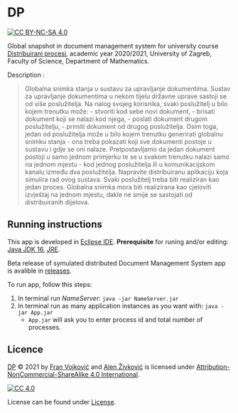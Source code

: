 # DP
[![CC BY-NC-SA 4.0][cc-shield]][cc]


Global snapshot in document management system for university course [Distribuirani procesi](https://www.pmf.unizg.hr/math/predmet/dispro), academic year 2020/2021, University of Zagreb, Faculty of Science, Department of Mathematics.

Description :
> Globalna snimka stanja u
sustavu za upravljanje
dokumentima. Sustav za upravljanje dokumentima u nekom tijelu državne uprave sastoji se od više
poslužitelja. Na nalog svojeg korisnika, svaki poslužitelj u bilo kojem trenutku može: - stvoriti
kod sebe novi dokument, - brisati dokument koji se nalazi kod njega, - poslati dokument
drugom poslužitelju, - primiti dokument od drugog poslužitelja. Osim toga, jedan od
poslužitelja može u bilo kojem trenutku generirati globalnu snimku stanja - ona treba pokazati
koji sve dokumenti postoje u sustavu i gdje se oni nalaze. Pretpostavljamo da jedan dokument
postoji u samo jednom primjerku te se u svakom trenutku nalazi samo na jednom mjestu -
kod jednog poslužitelja ili u komunikacijskom kanalu između dva poslužitelja. Napravite
distribuiranu aplikaciju koja simulira rad ovog sustava. Svaki poslužitelj treba biti realiziran kao
jedan proces. Globalna snimka mora biti realizirana kao cjeloviti izvještaj na jednom mjestu,
dakle ne smije se sastojati od distribuiranih dijelova.

## Running instructions

This app is developed in [Eclipse IDE](https://www.eclipse.org/ide/). 
 **Prerequisite** for runing and/or editing: [Java JDK 16](https://www.oracle.com/java/technologies/javase-jdk16-downloads.html), [JRE](https://www.java.com/en/download/manual.jsp).

Beta release of symulated distributed Document Management System app is avalible in [releases](https://github.com/nesto123/DP/releases).

To run app, follow this steps:
1. In terminal run *NameServer*:  `java -jar NameServer.jar`
2. In terminal run as many application instances as you want with:  `java -jar App.jar`
    * `App.jar` will ask you to enter process id and total number of processes.


## Licence
  
 [DP](https://github.com/nesto123/DP) © 2021 by [Fran Vojković](https://github.com/nesto123) and [Alen Živković](https://github.com/zialen) is licensed under [Attribution-NonCommercial-ShareAlike 4.0 International][cc].

[![CC 4.0][cc-image]][cc]


[cc]: https://creativecommons.org/licenses/by-nc-sa/4.0/?ref=chooser-v1
[cc-image]: https://licensebuttons.net/l/by-nc-sa/4.0/88x31.png
[cc-shield]: https://img.shields.io/badge/License-CC%20BY--SA%204.0-lightgrey.svg


License can be found under [License](LICENSE).